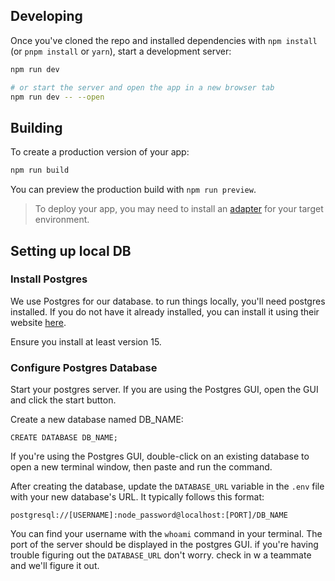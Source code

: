 ## Developing

Once you've cloned the repo and installed dependencies with `npm install` (or `pnpm install` or `yarn`), start a development server:

```bash
npm run dev

# or start the server and open the app in a new browser tab
npm run dev -- --open
```

## Building

To create a production version of your app:

```bash
npm run build
```

You can preview the production build with `npm run preview`.

> To deploy your app, you may need to install an [adapter](https://kit.svelte.dev/docs/adapters) for your target environment.

## Setting up local DB

### Install Postgres

We use Postgres for our database. to run things locally, you'll need postgres installed. If you do not have it already installed, you can install it using their website [here](https://www.postgresql.org/download/).

Ensure you install at least version 15.

### Configure Postgres Database

Start your postgres server. If you are using the Postgres GUI, open the GUI and click the start button.

Create a new database named DB_NAME:

```
CREATE DATABASE DB_NAME;
```

If you're using the Postgres GUI, double-click on an existing database to open a new terminal window, then paste and run the command.

After creating the database, update the `DATABASE_URL` variable in the `.env` file with your new database's URL. It typically follows this format:

```
postgresql://[USERNAME]:node_password@localhost:[PORT]/DB_NAME
```

You can find your username with the `whoami` command in your terminal. The port of the server should be displayed in the postgres GUI. if you're having trouble figuring out the `DATABASE_URL` don't worry. check in w a teammate and we'll figure it out.
